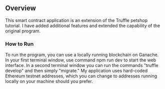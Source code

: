 ## Overview

This smart contract application is an extension of the Truffle petshop tutorial. I have added additional features and extended the capability of the original program.

### How to Run
To run the program, you can use a locally running blockchain on Ganache. In your first terminal window, use command npm run dev to start the web interface. In a second terminal window you can run the commands "truffle develop" and then simply "migrate." My application uses hard-coded Ethereum testnet addresses, which you can change to addresses running locally on your machine should you prefer. 

